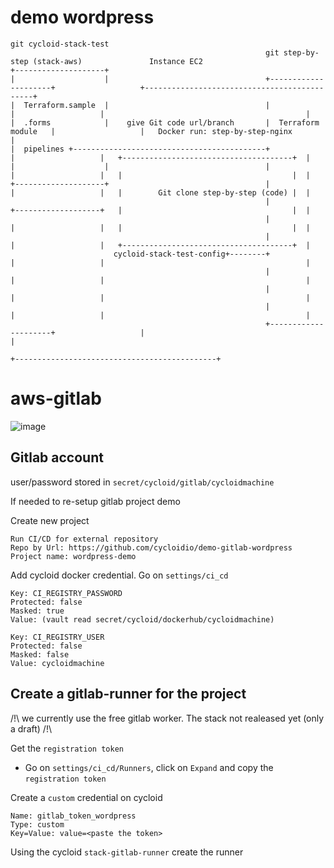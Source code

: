 # demo wordpress

```
git cycloid-stack-test
                                                         git step-by-step (stack-aws)               Instance EC2
+--------------------+
|                    |                                   +---------------------+                   +---------------------------------------------+
|  Terraform.sample  |                                   |                     |                   |                                             |
|  .forms            |    give Git code url/branch       |  Terraform module   |                   |   Docker run: step-by-step-nginx            |
|  pipelines +-------------------------------------------+                     |                   |   +--------------------------------------+  |
|                    |                                   |                     |                   |   |                                      |  |
+--------------------+                                   |                     |                   |   |        Git clone step-by-step (code) |  |
                                                         |                     +-------------------+   |                                      |  |
                                                         |                     |                   |   |                                      |  |
                                                         |                     |                   |   +--------------------------------------+  |
                       cycloid-stack-test-config+--------+                     |                   |                                             |
                                                         |                     |                   |                                             |
                                                         |                     |                   |                                             |
                                                         |                     |                   |                                             |
                                                         +---------------------+                   |                                             |
                                                                                                   +---------------------------------------------+
```

# aws-gitlab

![image](https://user-images.githubusercontent.com/1426698/110343171-7f719a80-802c-11eb-8d37-4dce34c85ad4.png)

## Gitlab account

user/password stored in `secret/cycloid/gitlab/cycloidmachine`


If needed to re-setup gitlab project demo

Create new project
```
Run CI/CD for external repository
Repo by Url: https://github.com/cycloidio/demo-gitlab-wordpress
Project name: wordpress-demo
```

Add cycloid docker credential. Go on `settings/ci_cd`
```
Key: CI_REGISTRY_PASSWORD
Protected: false
Masked: true
Value: (vault read secret/cycloid/dockerhub/cycloidmachine)

Key: CI_REGISTRY_USER
Protected: false
Masked: false
Value: cycloidmachine
```

## Create a gitlab-runner for the project

/!\ we currently use the free gitlab worker. The stack not realeased yet (only a draft) /!\

Get the `registration token`
  * Go on `settings/ci_cd/Runners`, click on `Expand` and copy the `registration token`

Create a `custom` credential on cycloid

```
Name: gitlab_token_wordpress
Type: custom
Key=Value: value=<paste the token>
```

Using the cycloid `stack-gitlab-runner` create the runner
